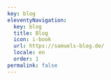 ```yaml
---
key: blog
eleventyNavigation:
  key: blog
  title: Blog
  icon: i-book
  url: https://samuels-blog.de/
  locale: en
  order: 1
permalink: false
---
```

